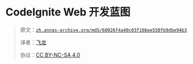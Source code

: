 # CodeIgnite Web 开发蓝图

> 原文：[`zh.annas-archive.org/md5/60926f4a40c03f166ee550fb9dbe94b3`](https://zh.annas-archive.org/md5/60926f4a40c03f166ee550fb9dbe94b3)
> 
> 译者：[飞龙](https://github.com/wizardforcel)
> 
> 协议：[CC BY-NC-SA 4.0](http://creativecommons.org/licenses/by-nc-sa/4.0/)